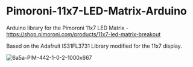 # Pimoroni-11x7-LED-Matrix-Arduino
Arduino library for the Pimoroni 11x7 LED Matrix - https://shop.pimoroni.com/products/11x7-led-matrix-breakout

Based on the Adafruit IS31FL3731 Library modified for the 11x7 display.

![6a5a-PIM-442-1-0-2-1000x667](https://user-images.githubusercontent.com/25089739/131248626-5f8794d2-abec-4f0e-aebd-445e0214c0f8.jpeg)

